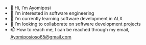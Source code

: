 - 👋 Hi, I’m Ayomiposi
- 👀 I’m interested in software engineering
- 🌱 I’m currently learning software development in ALX
- 💞️ I’m looking to collaborate on software development projects
- 📫 How to reach me, I can be reached through my email, Ayomiposioso65@gmail.com

<!---
Ayomiposi65/Ayomiposi65 is a ✨ special ✨ repository because its `README.md` (this file) appears on your GitHub profile.
You can click the Preview link to take a look at your changes.
--->
